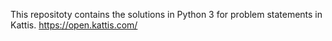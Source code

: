 This repositoty contains the solutions in Python 3 for problem statements in Kattis.
https://open.kattis.com/
